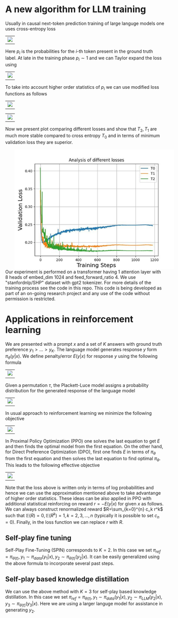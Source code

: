 # A new algorithm for LLM training 

 Usually in causal next-token prediction training of large languge models one uses cross-entropy loss 
<table align="center">
<tr><td>
<img src="https://latex.codecogs.com/svg.latex?\Large&space;T_0=-\sum_{i=1}^{seq-len}log\,p_i" />
</td></tr>
</table>

Here $p_i$ is the probabilities for the $i$-th token present in the ground truth label. At late in the training phase $p_i \sim 1$ and we can Taylor expand the loss using 
<table align="center">
<tr><td>
<img src="https://latex.codecogs.com/svg.latex?\Large&space;log\,p_i=(p_i-1)-\frac{(p_i-1)^2}{2}+\mathcal{O}((p_i-1)^3)" />
</td></tr>
</table>

To take into account higher order statistics of $p_i$ we can use modified loss functions as follows
<table align="center">
<tr><td>
<img src="https://latex.codecogs.com/svg.latex?\Large&space;T_1=-\sum_{i=1}^{seq-len}(log\,p_i-(p_i-1))" />
</td></tr>
</table>
<table align="center">
<tr><td>
<img src="https://latex.codecogs.com/svg.latex?\Large&space;T_2=-\sum_{i=1}^{seq-len}(log\,p_i-(p_i-1)+\frac{(p_i-1)^2}{2})" />
</td></tr>
</table>


Now we present plot comparing different losses and show that $T_2, T_1$ are much more stable compared to cross entropy $T_0$ and in terms of minimum validation loss they are superior.
<div style="display: flex; justify-content: center;">
    <img alt="fig1" width="1000px" src="val_loss_pre-SFT.jpg" style="transform: translateX(30px);">
</div>
Our experiment is performed on a transformer having 1 attention layer with 8 heads of embed_dim 1024 and feed_forward_ratio 4. We use "stanfordnlp/SHP" dataset with gpt2 tokenizer. For more details of the training process see the code in this repo. This code is being developed as part of an on-going research project and any use of the code without permission is restricted.

# Applications in reinforcement learning

We are presented with a prompt $x$ and a set of $K$ answers with ground truth preference $y_1> \ldots>y_K$. The language model generates response $y$ form $\pi_\theta(y|x)$. We define penalty/error  $E(y|x)$ for response $y$ using the following formula
<table align="center">
<tr><td>
<img src="https://latex.codecogs.com/svg.latex?\Large&space;min_{\pi_{\theta}}\mathbb{E}_{x\sim\mathcal{D},y\sim\pi_{\theta}(y|x)}[E(y|x)+T\mathbb{D}_{\textrm{KL}}[\pi_{\theta}(y|x)||\pi_{ref}(y|x)]]" />
</td></tr>
</table>

Given a permutation $\tau$, the Plackett-Luce model assigns a probability distribution for the generated response of the language model
<table align="center">
<tr><td>
<img src="https://latex.codecogs.com/svg.latex?\Large&space;p(y_{\tau(1)}>\ldots>y_{\tau(K)}|x)=\prod_{k=1}^{K}\frac{\exp(-E(y_{\tau(k)}|x))}{\sum_{j=k}^{K}\exp(-E(y_{\tau(j)}|x))}" />
</td></tr>
</table>

In usual approach to reinforcement learning we minimize the following objective 
<table align="center">
<tr><td>
<img src="https://latex.codecogs.com/svg.latex?\Large&space;-min_{\pi_{\theta}}\mathbb{E}_{x\sim\mathcal{D},y_1>y_2>\dots>y_K}\bigl[log\hspace{0.1cm}p(y_1>y_2>\dots>y_K|x)\bigr]" />
</td></tr>
</table>

In Proximal Policy Optimization (PPO) one solves the last equation to get $E$ and then finds the optimal model from the first equation. On the other hand, for Direct Preference Optimization (DPO), first one finds $E$ in terms of $\pi_\theta$ from the first equation and then solves the last equation to find optimal $\pi_\theta$. This leads to the following effective objective
<table align="center">
<tr><td>
<img src="https://latex.codecogs.com/svg.latex?\Large&space;\mathcal{L}_{\text{DPO}}(\pi_{\theta})=-\mathbb{E}_{x\sim\mathcal{D},y_1>\dots>y_K}[log\prod_{k=1}^{K}\frac{e^{T\hspace{0.1cm}log\frac{\pi_{\theta(y_{k}|x)}}{\pi_{ref}(y_{k}|x)}}}{\sum_{j=k}^{K}e^{T\hspace{0.1cm}log\frac{\pi_{\theta}(y_{k}|x)}{\pi_{ref}(y_{k}|x)}}}]" />
</td></tr>
</table>

Note that the loss above is written only in terms of log probabilities and hence we can use the approximation mentioned above to take advantange of higher order statistics. These ideas can be also applied in PPO with additional statistical reinforcing on reward $r=-E(y|x)$ for given $x$ as follows. We can always construct renormalized reward $R=\sum_{k=0}^{n} c_k r^k$ such that $\mathbb{E}(R)=0, \mathbb{E}(R^k)=1, k=2,3,\dots,n$ (typically it is possible to set $c_n=0$). Finally, in the loss function we can replace $r$ with $R$. 

## Self-play fine tuning
Self-Play Fine-Tuning (SPIN) corresponds to $K=2$. In this case we set $\pi_{ref}=\pi_{\theta(t)}, y_1\sim \pi_{data}(y_1|x), y_2\sim\pi_{\theta(t)}(y_2|x)$. It can be easily generalized using the above formula to incorporate several past steps. 

## Self-play based knowledge distillation
We can use the above method with $K=3$ for self-play based knowledge distillation. In this case we set $\pi_{ref}=\pi_{\theta(t)}, y_1\sim \pi_{data}(y_1|x), y_2\sim\pi_{LLM}(y_2|x), y_3\sim\pi_{\theta(t)}(y_3|x)$. Here we are using a larger languge model for assistance in generating $y_2$. 


